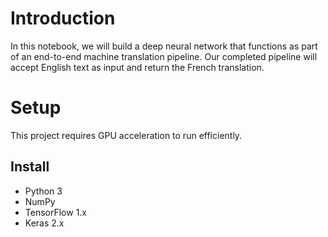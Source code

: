 # Introduction
In this notebook, we will build a deep neural network that functions as part of an end-to-end machine translation pipeline. Our completed pipeline will accept English text as input and return the French translation.

# Setup

This project requires GPU acceleration to run efficiently. 

## Install
- Python 3
- NumPy
- TensorFlow 1.x
- Keras 2.x
